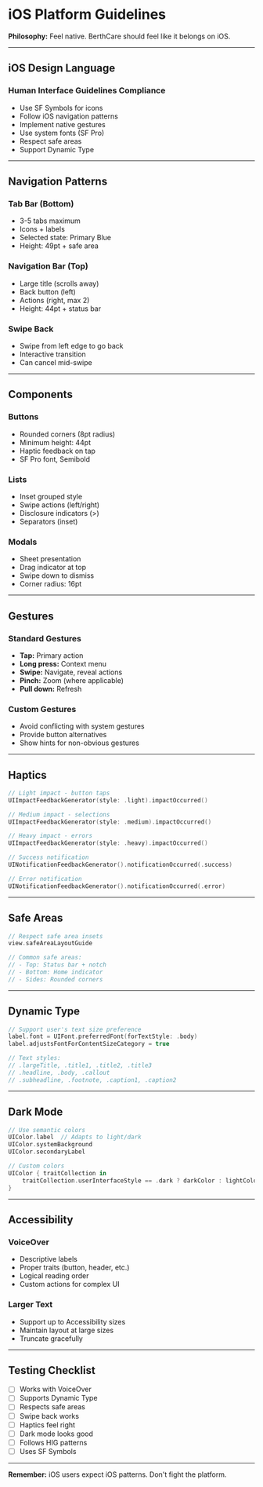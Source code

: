 # iOS Platform Guidelines

**Philosophy:** Feel native. BerthCare should feel like it belongs on iOS.

---

## iOS Design Language

### Human Interface Guidelines Compliance

- Use SF Symbols for icons
- Follow iOS navigation patterns
- Implement native gestures
- Use system fonts (SF Pro)
- Respect safe areas
- Support Dynamic Type

---

## Navigation Patterns

### Tab Bar (Bottom)

- 3-5 tabs maximum
- Icons + labels
- Selected state: Primary Blue
- Height: 49pt + safe area

### Navigation Bar (Top)

- Large title (scrolls away)
- Back button (left)
- Actions (right, max 2)
- Height: 44pt + status bar

### Swipe Back

- Swipe from left edge to go back
- Interactive transition
- Can cancel mid-swipe

---

## Components

### Buttons

- Rounded corners (8pt radius)
- Minimum height: 44pt
- Haptic feedback on tap
- SF Pro font, Semibold

### Lists

- Inset grouped style
- Swipe actions (left/right)
- Disclosure indicators (>)
- Separators (inset)

### Modals

- Sheet presentation
- Drag indicator at top
- Swipe down to dismiss
- Corner radius: 16pt

---

## Gestures

### Standard Gestures

- **Tap:** Primary action
- **Long press:** Context menu
- **Swipe:** Navigate, reveal actions
- **Pinch:** Zoom (where applicable)
- **Pull down:** Refresh

### Custom Gestures

- Avoid conflicting with system gestures
- Provide button alternatives
- Show hints for non-obvious gestures

---

## Haptics

```swift
// Light impact - button taps
UIImpactFeedbackGenerator(style: .light).impactOccurred()

// Medium impact - selections
UIImpactFeedbackGenerator(style: .medium).impactOccurred()

// Heavy impact - errors
UIImpactFeedbackGenerator(style: .heavy).impactOccurred()

// Success notification
UINotificationFeedbackGenerator().notificationOccurred(.success)

// Error notification
UINotificationFeedbackGenerator().notificationOccurred(.error)
```

---

## Safe Areas

```swift
// Respect safe area insets
view.safeAreaLayoutGuide

// Common safe areas:
// - Top: Status bar + notch
// - Bottom: Home indicator
// - Sides: Rounded corners
```

---

## Dynamic Type

```swift
// Support user's text size preference
label.font = UIFont.preferredFont(forTextStyle: .body)
label.adjustsFontForContentSizeCategory = true

// Text styles:
// .largeTitle, .title1, .title2, .title3
// .headline, .body, .callout
// .subheadline, .footnote, .caption1, .caption2
```

---

## Dark Mode

```swift
// Use semantic colors
UIColor.label  // Adapts to light/dark
UIColor.systemBackground
UIColor.secondaryLabel

// Custom colors
UIColor { traitCollection in
    traitCollection.userInterfaceStyle == .dark ? darkColor : lightColor
}
```

---

## Accessibility

### VoiceOver

- Descriptive labels
- Proper traits (button, header, etc.)
- Logical reading order
- Custom actions for complex UI

### Larger Text

- Support up to Accessibility sizes
- Maintain layout at large sizes
- Truncate gracefully

---

## Testing Checklist

- [ ] Works with VoiceOver
- [ ] Supports Dynamic Type
- [ ] Respects safe areas
- [ ] Swipe back works
- [ ] Haptics feel right
- [ ] Dark mode looks good
- [ ] Follows HIG patterns
- [ ] Uses SF Symbols

---

**Remember:** iOS users expect iOS patterns. Don't fight the platform.
